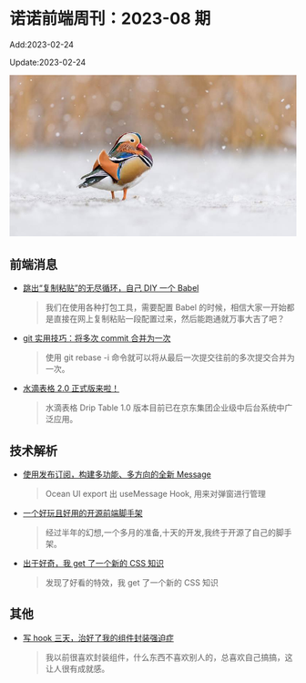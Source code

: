 <!--
 * @Description: weekly-01
 * @Author: zoeblow
 * @Email: zoeblow@gmail.com
 * @Date: 2023-01-00 17:20:35
 * @LastEditors: wangfuyuan
 * @LastEditTime: 2023-02-24 11:32:08
 * @FilePath: \nuofe-weekly1\2023\weekly-08.md
 -->

# 诺诺前端周刊：2023-08 期

Add:2023-02-24

Update:2023-02-24

![202308](../images/2023/202308.jpg)

## 前端消息

- [跳出“复制粘贴”的无尽循环，自己 DIY 一个 Babel](https://mp.weixin.qq.com/s/LjORsR71fbMEUyT_7ZWC-w)

  > 我们在使用各种打包工具，需要配置 Babel 的时候，相信大家一开始都是直接在网上复制粘贴一段配置过来，然后能跑通就万事大吉了吧？

- [git 实用技巧：将多次 commit 合并为一次](https://juejin.cn/post/7081250273703755789)

  > 使用 git rebase -i 命令就可以将从最后一次提交往前的多次提交合并为一次。

- [水滴表格 2.0 正式版来啦！](https://juejin.cn/post/7173583038452858911)

  > 水滴表格 Drip Table 1.0 版本目前已在京东集团企业级中后台系统中广泛应用。

## 技术解析

- [使用发布订阅，构建多功能、多方向的全新 Message](https://juejin.cn/post/7198041700555079735)

  > Ocean UI export 出 useMessage Hook, 用来对弹窗进行管理

- [一个好玩且好用的开源前端脚手架](https://juejin.cn/post/7202891949380173880)

  > 经过半年的幻想,一个多月的准备,十天的开发,我终于开源了自己的脚手架。

- [出于好奇，我 get 了一个新的 CSS 知识](https://juejin.cn/post/7176059912043102268)

  > 发现了好看的特效，我 get 了一个新的 CSS 知识

## 其他

- [写 hook 三天，治好了我的组件封装强迫症](https://juejin.cn/post/7181712900094951483)

  > 我以前很喜欢封装组件，什么东西不喜欢别人的，总喜欢自己搞搞，这让人很有成就感。
